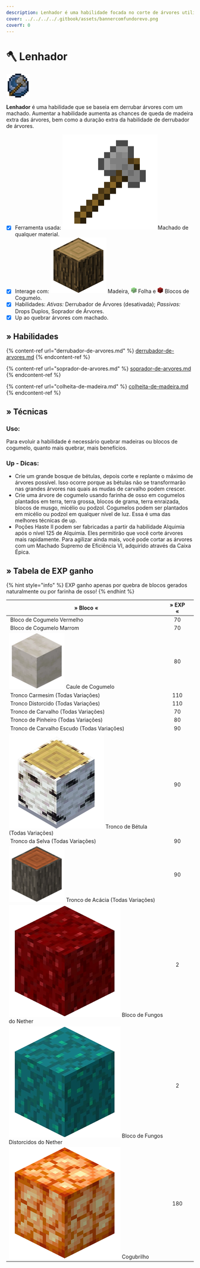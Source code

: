 ```yaml
---
description: Lenhador é uma habilidade focada no corte de árvores utilizando um machado.
cover: ../../../../.gitbook/assets/bannercomfundorevo.png
coverY: 0
---
```


# 🪓 Lenhador

![](../../../../.gitbook/assets/WoodcuttingSkill.webp)

**Lenhador** é uma habilidade que se baseia em derrubar árvores com um machado. Aumentar a habilidade aumenta as chances de queda de madeira extra das árvores, bem como a duração extra da habilidade de derrubador de árvores.

* [x] Ferramenta usada: <img src="../../../../.gitbook/assets/Stoneaxe (1).webp" alt="" data-size="line">Machado de qualquer material.
* [x] Interage com: <img src="../../../../.gitbook/assets/Wood.webp" alt="" data-size="line"> Madeira, ![](../../../../.gitbook/assets/Leaves.webp) Folha e ![](../../../../.gitbook/assets/Rsz_32px-redmushroomcap.webp) Blocos de Cogumelo.
* [x] Habilidades: _Ativas:_ Derrubador de Árvores (desativada); _Passivas:_ Drops Duplos, Soprador de Árvores.
* [x] Up ao quebrar árvores com machado.

## » Habilidades

{% content-ref url="derrubador-de-arvores.md" %}
[derrubador-de-arvores.md](derrubador-de-arvores.md)
{% endcontent-ref %}

{% content-ref url="soprador-de-arvores.md" %}
[soprador-de-arvores.md](soprador-de-arvores.md)
{% endcontent-ref %}

{% content-ref url="colheita-de-madeira.md" %}
[colheita-de-madeira.md](colheita-de-madeira.md)
{% endcontent-ref %}

## » Técnicas

### Uso:

Para evoluir a habilidade é necessário quebrar madeiras ou blocos de cogumelo, quanto mais quebrar, mais benefícios.

### Up - Dicas:

* Crie um grande bosque de bétulas, depois corte e replante o máximo de árvores possível. Isso ocorre porque as bétulas não se transformarão nas grandes árvores nas quais as mudas de carvalho podem crescer.
* Crie uma árvore de cogumelo usando farinha de osso em cogumelos plantados em terra, terra grossa, blocos de grama, terra enraizada, blocos de musgo, micélio ou podzol. Cogumelos podem ser plantados em micélio ou podzol em qualquer nível de luz. Essa é uma das melhores técnicas de up.
* Poções Haste II podem ser fabricadas a partir da habilidade Alquimia após o nível 125 de Alquimia. Eles permitirão que você corte árvores mais rapidamente. Para agilizar ainda mais, você pode cortar as árvores com um Machado Supremo de Eficiência VI, adquirido através da Caixa Épica.

## » Tabela de EXP ganho

{% hint style="info" %}
EXP ganho apenas por quebra de blocos gerados naturalmente ou por farinha de osso!
{% endhint %}

<table><thead><tr><th>» Bloco «</th><th align="center">» EXP «</th><th data-hidden></th></tr></thead><tbody><tr><td><img src="../../../../.gitbook/assets/Red_Mushroom_Block_(EU)_JE2_BE2.webp" alt="" data-size="line"> Bloco de Cogumelo Vermelho</td><td align="center">70</td><td></td></tr><tr><td><img src="../../../../.gitbook/assets/150px-Brown_Mushroom_Block_(E).webp" alt="" data-size="line"> Bloco de Cogumelo Marrom</td><td align="center">70</td><td></td></tr><tr><td><img src="../../../../.gitbook/assets/150px-Mushroom_Stem.webp" alt="" data-size="line"> Caule de Cogumelo</td><td align="center">80</td><td></td></tr><tr><td><img src="../../../../.gitbook/assets/Crimson_Stem_(UD)_BE1.webp" alt="" data-size="line"> Tronco Carmesim (Todas Variações)</td><td align="center">110</td><td></td></tr><tr><td><img src="../../../../.gitbook/assets/Warped_Stem_(UD)_BE1.webp" alt="" data-size="line"> Tronco Distorcido (Todas Variações)</td><td align="center">110</td><td></td></tr><tr><td><img src="../../../../.gitbook/assets/Oak_Log_(UD)_JE5_BE3.webp" alt="" data-size="line"> Tronco de Carvalho (Todas Variações)</td><td align="center">70</td><td></td></tr><tr><td><img src="../../../../.gitbook/assets/Spruce_Log_(UD)_JE3.webp" alt="" data-size="line"> Tronco de Pinheiro (Todas Variações)</td><td align="center">80</td><td></td></tr><tr><td><img src="../../../../.gitbook/assets/Dark_Oak_Log_(UD)_JE2_BE1.webp" alt="" data-size="line"> Tronco de Carvalho Escudo (Todas Variações)</td><td align="center">90</td><td></td></tr><tr><td><img src="../../../../.gitbook/assets/Birch_Log.webp" alt="" data-size="line"> Tronco de Bétula (Todas Variações)</td><td align="center">90</td><td></td></tr><tr><td><img src="../../../../.gitbook/assets/Acacia_Log_(UD)_JE1.webp" alt="" data-size="line"> Tronco da Selva (Todas Variações)</td><td align="center">90</td><td></td></tr><tr><td><img src="../../../../.gitbook/assets/Acacia_Log.webp" alt="" data-size="line"> Tronco de Acácia (Todas Variações)</td><td align="center">90</td><td></td></tr><tr><td><img src="../../../../.gitbook/assets/Nether_Wart_Block_JE1_BE1.webp" alt="" data-size="line"> Bloco de Fungos do Nether</td><td align="center">2</td><td></td></tr><tr><td><img src="../../../../.gitbook/assets/Warped_Wart_Block_JE1_BE1.webp" alt="" data-size="line"> Bloco de Fungos Distorcidos do Nether</td><td align="center">2</td><td></td></tr><tr><td><img src="../../../../.gitbook/assets/Shroomlight_JE1_BE1.webp" alt="" data-size="line"> Cogubrilho</td><td align="center">180</td><td></td></tr></tbody></table>
